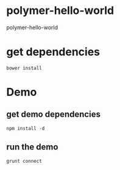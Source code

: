 # polymer-hello-world
polymer-hello-world

# get dependencies
`bower install`

# Demo
## get demo dependencies
`npm install -d`

## run the demo
`grunt connect`
